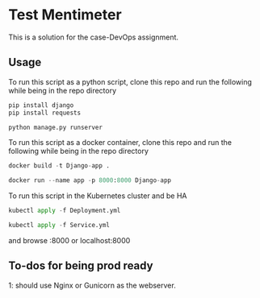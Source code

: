 # Test Mentimeter

This is a solution for the case-DevOps assignment.

## Usage 

To run this script as a python script, clone this repo and run the following while being in the repo directory 
```bash
pip install django 
pip install requests 

python manage.py runserver 
```

To run this script as a docker container, clone this repo and run the following while being in the repo directory 

```python
docker build -t Django-app . 

docker run --name app -p 8000:8000 Django-app

```

To run this script in the Kubernetes cluster and be HA

```python
kubectl apply -f Deployment.yml

kubectl apply -f Service.yml

```
and browse <ip-address>:8000 or localhost:8000
## To-dos for being prod ready 

1: should use Nginx or Gunicorn as the webserver.
